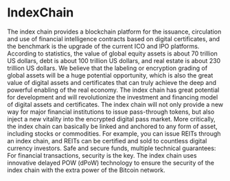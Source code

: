 # IndexChain
The index chain provides a blockchain platform for the issuance, circulation and use of financial intelligence contracts based on digital certificates, and the benchmark is the upgrade of the current ICO and IPO platforms. According to statistics, the value of global equity assets is about 70 trillion US dollars, debt is about 100 trillion US dollars, and real estate is about 230 trillion US dollars. We believe that the labeling or encryption grading of global assets will be a huge potential opportunity, which is also the great value of digital assets and certificates that can truly achieve the deep and powerful enabling of the real economy. The index chain has great potential for development and will revolutionize the investment and financing model of digital assets and certificates. The index chain will not only provide a new way for major financial institutions to issue pass-through tokens, but also inject a new vitality into the encrypted digital pass market. More critically, the index chain can basically be linked and anchored to any form of asset, including stocks or commodities. For example, you can issue REITs through an index chain, and REITs can be certified and sold to countless digital currency investors. Safe and secure funds, multiple technical guarantees: For financial transactions, security is the key. The index chain uses innovative delayed POW (dPoW) technology to ensure the security of the index chain with the extra power of the Bitcoin network.
